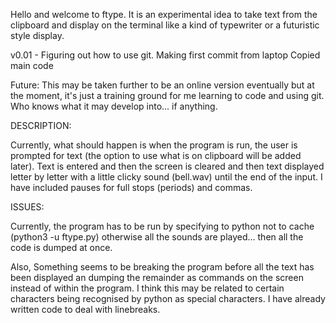 Hello and welcome to ftype. It is an experimental idea to take text from the clipboard and display on the terminal like a kind of typewriter or a futuristic style display.

v0.01 - Figuring out how to use git.
Making first commit from laptop
Copied main code

Future:
This may be taken further to be an online version eventually but at the moment, it's just a training ground for me learning to code and using git. Who knows what it may develop into... if anything.

DESCRIPTION:

Currently, what should happen is when the program is run, the user is prompted for text (the option to use what is on clipboard will be added later). Text is entered and then the screen is cleared and then text displayed letter by letter with a little clicky sound (bell.wav) until the end of the input. I have included pauses for full stops (periods) and commas.


ISSUES:

Currently, the program has to be run by specifying to python not to cache (python3 -u ftype.py) otherwise all the sounds are played... then all the code is dumped at once.

Also, Something seems to be breaking the program before all the text has been displayed an dumping the remainder as commands on the screen instead of within the program. I think this may be related to certain characters being recognised by python as special characters. I have already written code to deal with linebreaks.